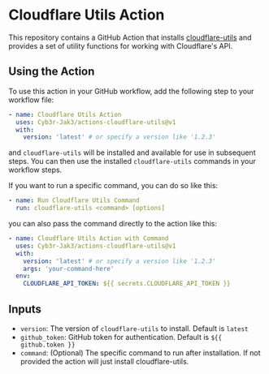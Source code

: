 # Cloudflare Utils Action

This repository contains a GitHub Action that installs [cloudflare-utils](https://github.com/Cyb3r-Jak3/cloudflare-utils) and provides a set of utility functions for working with Cloudflare's API.

## Using the Action

To use this action in your GitHub workflow, add the following step to your workflow file:

```yaml
- name: Cloudflare Utils Action
  uses: Cyb3r-Jak3/actions-cloudflare-utils@v1
  with:
    version: 'latest' # or specify a version like '1.2.3'
```

and `cloudflare-utils` will be installed and available for use in subsequent steps.
You can then use the installed `cloudflare-utils` commands in your workflow steps.

If you want to run a specific command, you can do so like this:

```yaml
- name: Run Cloudflare Utils Command
  run: cloudflare-utils <command> [options]
```

you can also pass the command directly to the action like this:

```yaml
- name: Cloudflare Utils Action with Command
  uses: Cyb3r-Jak3/actions-cloudflare-utils@v1
  with:
    version: 'latest' # or specify a version like '1.2.3'
    args: 'your-command-here'
  env:
    CLOUDFLARE_API_TOKEN: ${{ secrets.CLOUDFLARE_API_TOKEN }}
```

## Inputs

- `version`: The version of `cloudflare-utils` to install. Default is `latest`
- `github_token`: GitHub token for authentication. Default is `${{ github.token }}`
- `command`: (Optional) The specific command to run after installation. If not provided the action will just install cloudflare-utils.
